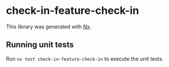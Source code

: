# check-in-feature-check-in

This library was generated with [Nx](https://nx.dev).

## Running unit tests

Run `nx test check-in-feature-check-in` to execute the unit tests.
